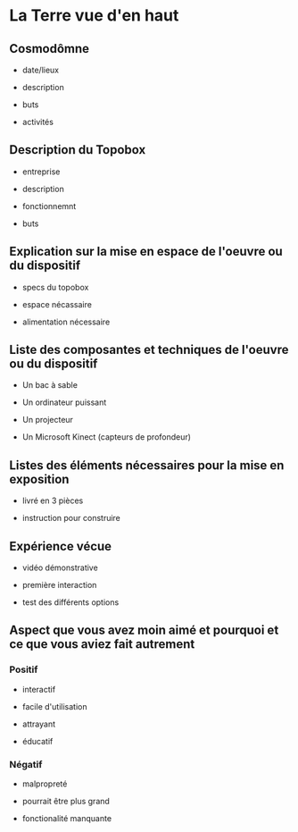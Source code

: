 # La Terre vue d'en haut

## Cosmodômne

* date/lieux

* description

* buts

* activités


## Description du Topobox

* entreprise

* description

* fonctionnemnt

* buts


## Explication sur la mise en espace de l'oeuvre ou du dispositif

* specs du topobox

* espace nécassaire

* alimentation nécessaire




## Liste des composantes et techniques de l'oeuvre ou du dispositif  

* Un bac à sable  

* Un ordinateur puissant 

* Un projecteur 

* Un Microsoft Kinect (capteurs de profondeur)


## Listes des éléments nécessaires pour la mise en exposition 

* livré en 3 pièces

* instruction pour construire


## Expérience vécue 

* vidéo démonstrative

* première interaction

* test des différents options


## Aspect que vous avez moin aimé et pourquoi et ce que vous aviez fait autrement


### Positif


* interactif

* facile d'utilisation

* attrayant

* éducatif

### Négatif

* malpropreté

* pourrait être plus grand

* fonctionalité manquante
